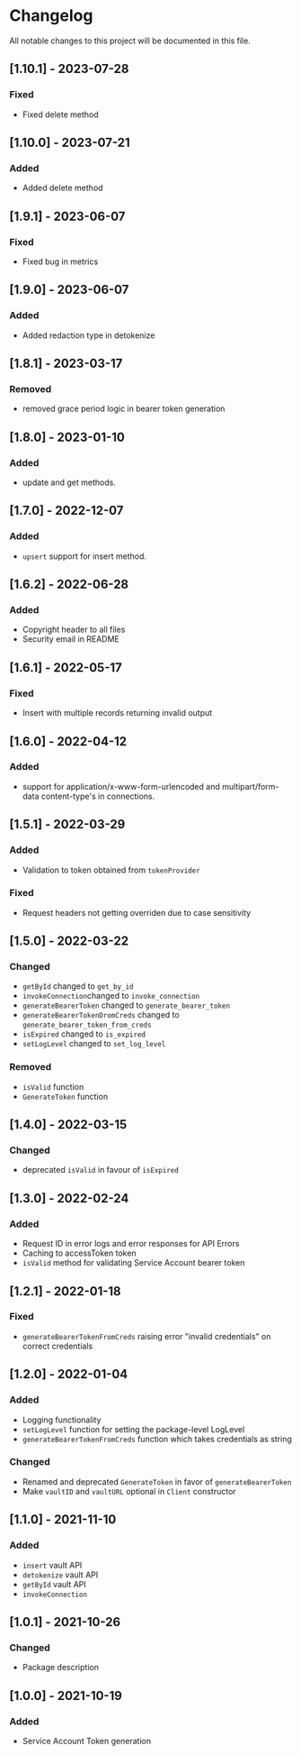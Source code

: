 # Changelog

All notable changes to this project will be documented in this file.

## [1.10.1] - 2023-07-28
### Fixed
- Fixed delete method

## [1.10.0] - 2023-07-21
### Added
- Added delete method


## [1.9.1] - 2023-06-07
### Fixed
- Fixed bug in metrics

## [1.9.0] - 2023-06-07
### Added
- Added redaction type in detokenize

## [1.8.1] - 2023-03-17
### Removed
- removed grace period logic in bearer token generation

## [1.8.0] - 2023-01-10
### Added
- update and get methods.

## [1.7.0] - 2022-12-07
### Added
- `upsert` support for insert method.

## [1.6.2] - 2022-06-28

### Added
- Copyright header to all files
- Security email in README

## [1.6.1] - 2022-05-17

### Fixed

- Insert with multiple records returning invalid output

## [1.6.0] - 2022-04-12

### Added

- support for application/x-www-form-urlencoded and multipart/form-data content-type's in connections.

## [1.5.1] - 2022-03-29

### Added

- Validation to token obtained from `tokenProvider`

### Fixed

- Request headers not getting overriden due to case sensitivity

## [1.5.0] - 2022-03-22

### Changed

- `getById` changed to `get_by_id`
- `invokeConnection`changed to `invoke_connection`
- `generateBearerToken` changed to `generate_bearer_token`
- `generateBearerTokenDromCreds` changed to `generate_bearer_token_from_creds`
- `isExpired` changed to `is_expired`
- `setLogLevel` changed to `set_log_level`

### Removed

- `isValid` function
- `GenerateToken` function

## [1.4.0] - 2022-03-15

### Changed

- deprecated `isValid` in favour of `isExpired`

## [1.3.0] - 2022-02-24

### Added

- Request ID in error logs and error responses for API Errors
- Caching to accessToken token
- `isValid` method for validating Service Account bearer token

## [1.2.1] - 2022-01-18

### Fixed

- `generateBearerTokenFromCreds` raising error "invalid credentials" on correct credentials

## [1.2.0] - 2022-01-04

### Added

- Logging functionality
- `setLogLevel` function for setting the package-level LogLevel
- `generateBearerTokenFromCreds` function which takes credentials as string

### Changed

- Renamed and deprecated `GenerateToken` in favor of `generateBearerToken`
- Make `vaultID` and `vaultURL` optional in `Client` constructor

## [1.1.0] - 2021-11-10

### Added

- `insert` vault API
- `detokenize` vault API
- `getById` vault API
- `invokeConnection`

## [1.0.1] - 2021-10-26

### Changed

- Package description

## [1.0.0] - 2021-10-19

### Added

- Service Account Token generation
